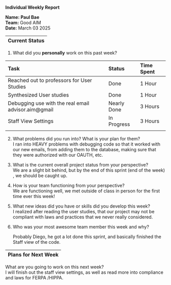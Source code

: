 **Individual Weekly Report**

**Name: Paul Bae**  
**Team:** Good AIM	  
**Date:** March 03 2025

| Current Status |
| :---- |

1. What did you **personally** work on this past week?

| Task | Status | Time Spent |
| :---- | :---- | :---- |
| Reached out to professors for User Studies  | Done | 1 Hour |
| Synthesized User studies  | Done | 1 Hour |
| Debugging use with the real email advisor.aim@gmail | Nearly Done | 3 Hours |
| Staff View Settings  | In Progress | 3 Hours |
|  |  |  |

2. What problems did you run into? What is your plan for them?  
   I ran into HEAVY problems with debugging code so that it worked with our new emails, from adding them to the database, making sure that they were authorized with our OAUTH, etc.  
     
3. What is the current overall project status from your perspective?   
   We are a slight bit behind, but by the end of this sprint (end of the week)  
   , we should be caught up.  
4. How is your team functioning from your perspective?  
   We are functioning well, we met outside of class in person for the first time ever this week\!  
     
5. What new ideas did you have or skills did you develop this week?  
   I realized after reading the user studies, that our project may not be compliant with laws and practices that we never really considered.  
     
6. Who was your most awesome team member this week and why?

	Probably Diego, he got a lot done this sprint, and basically finished the Staff view of the code.

| Plans for Next Week |
| :---- |

What are you going to work on this next week?  
	I will finish out the staff view settings, as well as read more into compliance and laws for FERPA /HIPPA.
